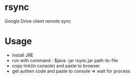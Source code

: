 rsync
=====

Google Drive client remote  sync

Usage
=====

+ install JRE
+ run with command :
    $java -jar rsync.jar path-to-file
+ copy link(in console) and paste to browser
+ get authen code and paste to console => wait for process